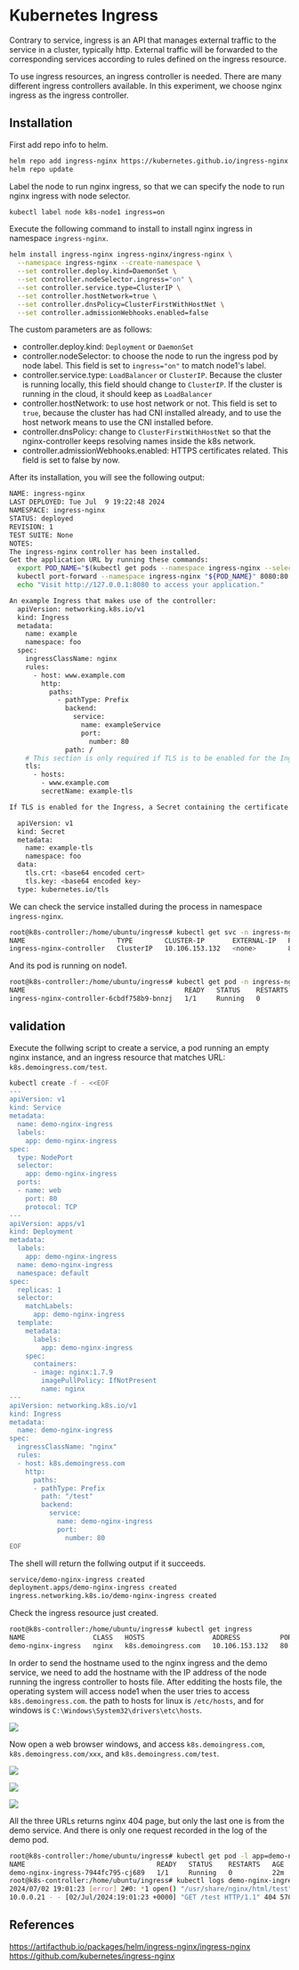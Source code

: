 # Kubernetes Ingress

Contrary to service, ingress is an API that manages external traffic to the service in a cluster, typically http. External traffic will be forwarded to the corresponding services according to rules defined on the ingress resource.

To use ingress resources, an ingress controller is needed. There are many different ingress controllers available. In this experiment, we choose nginx ingress as the ingress controller.

## Installation

First add repo info to helm.

```bash
helm repo add ingress-nginx https://kubernetes.github.io/ingress-nginx
helm repo update
```

Label the node to run nginx ingress, so that we can specify the node to run nginx ingress with node selector.

```bash
kubectl label node k8s-node1 ingress=on
```

Execute the following command to install to install nginx ingress in namespace `ingress-nginx`.

```bash
helm install ingress-nginx ingress-nginx/ingress-nginx \
  --namespace ingress-nginx --create-namespace \
  --set controller.deploy.kind=DaemonSet \
  --set controller.nodeSelector.ingress="on" \
  --set controller.service.type=ClusterIP \
  --set controller.hostNetwork=true \
  --set controller.dnsPolicy=ClusterFirstWithHostNet \
  --set controller.admissionWebhooks.enabled=false
```

The custom parameters are as follows:

- controller.deploy.kind: `Deployment` or `DaemonSet`
- controller.nodeSelector: to choose the node to run the ingress pod by node label. This field is set to `ingress="on"` to match node1's label.
- controller.service.type: `LoadBalancer` or `ClusterIP`. Because the cluster is running locally, this field should change to `ClusterIP`. If the cluster is running in the cloud, it should keep as `LoadBalancer`
- controller.hostNetwork: to use host network or not. This field is set to `true`, because the cluster has had CNI installed already, and to use the host network means to use the CNI installed before.
- controller.dnsPolicy: change to `ClusterFirstWithHostNet` so that the nginx-controller keeps resolving names inside the k8s network.
- controller.admissionWebhooks.enabled: HTTPS certificates related. This field is set to false by now.

After its installation, you will see the following output:

```bash
NAME: ingress-nginx
LAST DEPLOYED: Tue Jul  9 19:22:48 2024
NAMESPACE: ingress-nginx
STATUS: deployed
REVISION: 1
TEST SUITE: None
NOTES:
The ingress-nginx controller has been installed.
Get the application URL by running these commands:
  export POD_NAME="$(kubectl get pods --namespace ingress-nginx --selector app.kubernetes.io/name=ingress-nginx,app.kubernetes.io/instance=ingress-nginx,app.kubernetes.io/component=controller --output jsonpath="{.items[0].metadata.name}")"
  kubectl port-forward --namespace ingress-nginx "${POD_NAME}" 8080:80
  echo "Visit http://127.0.0.1:8080 to access your application."

An example Ingress that makes use of the controller:
  apiVersion: networking.k8s.io/v1
  kind: Ingress
  metadata:
    name: example
    namespace: foo
  spec:
    ingressClassName: nginx
    rules:
      - host: www.example.com
        http:
          paths:
            - pathType: Prefix
              backend:
                service:
                  name: exampleService
                  port:
                    number: 80
              path: /
    # This section is only required if TLS is to be enabled for the Ingress
    tls:
      - hosts:
        - www.example.com
        secretName: example-tls

If TLS is enabled for the Ingress, a Secret containing the certificate and key must also be provided:

  apiVersion: v1
  kind: Secret
  metadata:
    name: example-tls
    namespace: foo
  data:
    tls.crt: <base64 encoded cert>
    tls.key: <base64 encoded key>
  type: kubernetes.io/tls
```

We can check the service installed during the process in namespace `ingress-nginx`.

```bash
root@k8s-controller:/home/ubuntu/ingress# kubectl get svc -n ingress-nginx -o wide
NAME                       TYPE        CLUSTER-IP       EXTERNAL-IP   PORT(S)          AGE   SELECTOR
ingress-nginx-controller   ClusterIP   10.106.153.132   <none>        80/TCP,443/TCP   15h   app.kubernetes.io/component=controller,app.kubernetes.io/instance=ingress-nginx,app.kubernetes.io/name=ingress-nginx
```

And its pod is running on node1.

```bash
root@k8s-controller:/home/ubuntu/ingress# kubectl get pod -n ingress-nginx -o wide
NAME                                        READY   STATUS    RESTARTS   AGE   IP          NODE        NOMINATED NODE   READINESS GATES
ingress-nginx-controller-6cbdf758b9-bnnzj   1/1     Running   0          15h   10.0.0.21   k8s-node1   <none>           <none>
```

## validation

Execute the follwing script to create a service, a pod running an empty nginx instance, and an ingress resource that matches URL: `k8s.demoingress.com/test`.

```bash
kubectl create -f - <<EOF
---
apiVersion: v1
kind: Service
metadata:
  name: demo-nginx-ingress
  labels:
    app: demo-nginx-ingress
spec:
  type: NodePort
  selector:
    app: demo-nginx-ingress
  ports:
  - name: web
    port: 80
    protocol: TCP
---
apiVersion: apps/v1
kind: Deployment
metadata:
  labels:
    app: demo-nginx-ingress
  name: demo-nginx-ingress
  namespace: default
spec:
  replicas: 1
  selector:
    matchLabels:
      app: demo-nginx-ingress
  template:
    metadata:
      labels:
        app: demo-nginx-ingress
    spec:
      containers:
      - image: nginx:1.7.9
        imagePullPolicy: IfNotPresent
        name: nginx
---
apiVersion: networking.k8s.io/v1
kind: Ingress
metadata:
  name: demo-nginx-ingress
spec:
  ingressClassName: "nginx"
  rules:
  - host: k8s.demoingress.com
    http:
      paths:
      - pathType: Prefix
        path: "/test"
        backend:
          service:
            name: demo-nginx-ingress
            port: 
              number: 80
EOF
```

The shell will return the follwing output if it succeeds.

```bash
service/demo-nginx-ingress created
deployment.apps/demo-nginx-ingress created
ingress.networking.k8s.io/demo-nginx-ingress created
```

Check the ingress resource just created.

```bash
root@k8s-controller:/home/ubuntu/ingress# kubectl get ingress
NAME                 CLASS   HOSTS                 ADDRESS          PORTS   AGE
demo-nginx-ingress   nginx   k8s.demoingress.com   10.106.153.132   80      2m48s
```

In order to send the hostname used to the nginx ingress and the demo service, we need to add the hostname with the IP address of the node running the ingress controller to hosts file. After edditing the hosts file, the operating system will access node1 when the user tries to access `k8s.demoingress.com`. the path to hosts for linux is `/etc/hosts`, and for windows is `C:\Windows\System32\drivers\etc\hosts`.

![](./images/kube_nginx_ingress/windows_hosts.png)

Now open a web browser windows, and access `k8s.demoingress.com`, `k8s.demoingress.com/xxx`, and `k8s.demoingress.com/test`.

![](./images/kube_nginx_ingress/browse_root.png)

![](./images/kube_nginx_ingress/browse_xxx.png)

![](./images/kube_nginx_ingress/browse_test.png)

All the three URLs returns nginx 404 page, but only the last one is from the demo service. And there is only one request recorded in the log of the demo pod.

```bash
root@k8s-controller:/home/ubuntu/ingress# kubectl get pod -l app=demo-nginx-ingress
NAME                                 READY   STATUS    RESTARTS   AGE
demo-nginx-ingress-7944fc795-cj689   1/1     Running   0          22m
root@k8s-controller:/home/ubuntu/ingress# kubectl logs demo-nginx-ingress-7944fc795-cj689
2024/07/02 19:01:23 [error] 2#0: *1 open() "/usr/share/nginx/html/test" failed (2: No such file or directory), client: 10.0.0.21, server: localhost, request: "GET /test HTTP/1.1", host: "k8s.demoingress.com"
10.0.0.21 - - [02/Jul/2024:19:01:23 +0000] "GET /test HTTP/1.1" 404 570 "-" "Mozilla/5.0 (Windows NT 10.0; Win64; x64) AppleWebKit/537.36 (KHTML, like Gecko) Chrome/126.0.0.0 Safari/537.36" "10.0.0.1"
```

## References

https://artifacthub.io/packages/helm/ingress-nginx/ingress-nginx
https://github.com/kubernetes/ingress-nginx
